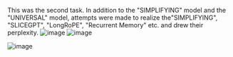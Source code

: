 This was the second task. In addition to the "SIMPLIFYING" model and the "UNIVERSAL" model, attempts were made to realize the"SIMPLIFYING", "SLICEGPT", "LongRoPE", "Recurrent Memory" etc. and drew their perplexity.
![image](https://github.com/chenstar1/NLP/assets/147193501/fb445cce-6c2b-4592-84d3-f3aa1184df18)
![image](https://github.com/chenstar1/NLP/assets/147193501/5b6e887d-2bde-4426-9601-c93b9c394f4f)

![image](https://github.com/chenstar1/NLP/assets/147193501/da878dd6-260b-4dcd-b7c9-d7554bf996d1)


